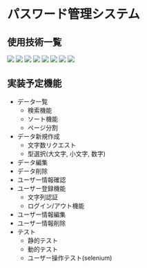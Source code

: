 # パスワード管理システム

## 使用技術一覧
<!-- front -->
<img src="https://img.shields.io/badge/-html5-E34F26.svg?logo=html5&style=for-the-badge">
<img src="https://img.shields.io/badge/-css3-1572B6.svg?logo=css3&style=for-the-badge">
<img src="https://img.shields.io/badge/-javascript-F7DF1E.svg?logo=javascript&style=for-the-badge">
<img src="https://img.shields.io/badge/-fontawesome-538DD7.svg?logo=fontawesome&style=for-the-badge">
<!-- back -->
<img src="https://img.shields.io/badge/-Python-F2C63C.svg?logo=python&style=for-the-badge">
<!-- framework -->
<img src="https://img.shields.io/badge/-Django-092E20.svg?logo=django&style=for-the-badge">
<!-- sql -->
<img src="https://img.shields.io/badge/-sqlite-003B57.svg?logo=sqlite&style=for-the-badge">
<!-- dev tool -->
<img src="https://img.shields.io/badge/-visualstudiocode-007ACC.svg?logo=visualstudiocode&style=for-the-badge">

## 実装予定機能
* データ一覧
    * 検索機能
    * ソート機能
    * ページ分割
* データ新規作成
    * 文字数リクエスト
    * 型選択(大文字, 小文字, 数字)
* データ編集
* データ削除
* ユーザー情報確認
* ユーザー登録機能
    * 文字列認証
    * ログイン/アウト機能
* ユーザー情報編集
* ユーザー情報削除
* テスト
    * 静的テスト
    * 動的テスト
    * ユーザー操作テスト(selenium)
